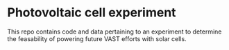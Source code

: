 # Photovoltaic cell experiment
This repo contains code and data pertaining to an experiment to determine the feasability of powering future VAST efforts with solar cells.
